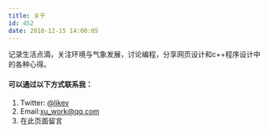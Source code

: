 ```yaml
---
title: 关于
id: 452
date: 2010-12-15 14:00:05
---
```


记录生活点滴，关注环境与气象发展，讨论编程，分享网页设计和c++程序设计中的各种心得。

#### 可以通过以下方式联系我：

1.  Twitter: [@likev](https://twitter.com/likev)
2.  Email:xu_work@qq.com
3.  在此页面留言